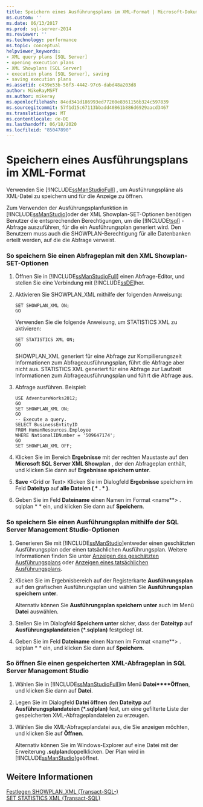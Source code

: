 ```yaml
---
title: Speichern eines Ausführungsplans im XML-Format | Microsoft-Dokumentation
ms.custom: ''
ms.date: 06/13/2017
ms.prod: sql-server-2014
ms.reviewer: ''
ms.technology: performance
ms.topic: conceptual
helpviewer_keywords:
- XML query plans [SQL Server]
- opening execution plans
- XML Showplans [SQL Server]
- execution plans [SQL Server], saving
- saving execution plans
ms.assetid: c439e53b-56f3-4442-97c6-dabd48a203d8
author: MikeRayMSFT
ms.author: mikeray
ms.openlocfilehash: 84ed341d186993ed77260e8361156b324c597839
ms.sourcegitcommit: 57f1d15c67113bbadd40861b886d6929aacd3467
ms.translationtype: MT
ms.contentlocale: de-DE
ms.lasthandoff: 06/18/2020
ms.locfileid: "85047890"
---
```

# <a name="save-an-execution-plan-in-xml-format"></a>Speichern eines Ausführungsplans im XML-Format
  Verwenden Sie [!INCLUDE[ssManStudioFull](../../includes/ssmanstudiofull-md.md)] , um Ausführungspläne als XML-Datei zu speichern und für die Anzeige zu öffnen.  
  
 Zum Verwenden der Ausführungsplanfunktion in [!INCLUDE[ssManStudio](../../includes/ssmanstudio-md.md)]oder der XML Showplan-SET-Optionen benötigen Benutzer die entsprechenden Berechtigungen, um die [!INCLUDE[tsql](../../includes/tsql-md.md)] -Abfrage auszuführen, für die ein Ausführungsplan generiert wird. Den Benutzern muss auch die SHOWPLAN-Berechtigung für alle Datenbanken erteilt werden, auf die die Abfrage verweist.  
  
### <a name="to-save-a-query-plan-by-using-the-xml-showplan-set-options"></a>So speichern Sie einen Abfrageplan mit den XML Showplan-SET-Optionen  
  
1.  Öffnen Sie in [!INCLUDE[ssManStudioFull](../../includes/ssmanstudiofull-md.md)] einen Abfrage-Editor, und stellen Sie eine Verbindung mit [!INCLUDE[ssDE](../../includes/ssde-md.md)]her.  
  
2.  Aktivieren Sie SHOWPLAN_XML mithilfe der folgenden Anweisung:  
  
    ```  
    SET SHOWPLAN_XML ON;  
    GO  
    ```  
  
     Verwenden Sie die folgende Anweisung, um STATISTICS XML zu aktivieren:  
  
    ```  
    SET STATISTICS XML ON;  
    GO  
    ```  
  
     SHOWPLAN_XML generiert für eine Abfrage zur Kompilierungszeit Informationen zum Abfrageausführungsplan, führt die Abfrage aber nicht aus. STATISTICS XML generiert für eine Abfrage zur Laufzeit Informationen zum Abfrageausführungsplan und führt die Abfrage aus.  
  
3.  Abfrage ausführen. Beispiel:  
  
    ```  
    USE AdventureWorks2012;  
    GO  
    SET SHOWPLAN_XML ON;  
    GO  
    -- Execute a query.  
    SELECT BusinessEntityID   
    FROM HumanResources.Employee  
    WHERE NationalIDNumber = '509647174';  
    GO  
    SET SHOWPLAN_XML OFF;  
    ```  
  
4.  Klicken Sie im Bereich **Ergebnisse** mit der rechten Maustaste auf den **Microsoft SQL Server XML Showplan** , der den Abfrageplan enthält, und klicken Sie dann auf **Ergebnisse speichern unter**.  
  
5.  **Save** \<Grid or Text> Klicken Sie im Dialogfeld **Ergebnisse** speichern im Feld **Dateityp** auf **alle Dateien ( \* . \* )**.  
  
6.  Geben Sie im Feld **Dateiname** einen Namen im Format \<name**> . sqlplan * * ein, und klicken Sie dann auf **Speichern**.  
  
### <a name="to-save-an-execution-plan-by-using-sql-server-management-studio-options"></a>So speichern Sie einen Ausführungsplan mithilfe der SQL Server Management Studio-Optionen  
  
1.  Generieren Sie mit [!INCLUDE[ssManStudio](../../includes/ssmanstudio-md.md)]entweder einen geschätzten Ausführungsplan oder einen tatsächlichen Ausführungsplan. Weitere Informationen finden Sie unter [Anzeigen des geschätzten Ausführungsplans](display-the-estimated-execution-plan.md) oder [Anzeigen eines tatsächlichen Ausführungsplans](display-an-actual-execution-plan.md).  
  
2.  Klicken Sie im Ergebnisbereich auf der Registerkarte **Ausführungsplan** auf den grafischen Ausführungsplan und wählen Sie **Ausführungsplan speichern unter**.  
  
     Alternativ können Sie **Ausführungsplan speichern unter** auch im Menü **Datei** auswählen.  
  
3.  Stellen Sie im Dialogfeld **Speichern unter** sicher, dass der **Dateityp** auf **Ausführungsplandateien (\*.sqlplan)** festgelegt ist.  
  
4.  Geben Sie im Feld **Dateiname** einen Namen im Format \<name**> . sqlplan * * ein, und klicken Sie dann auf **Speichern**.  
  
### <a name="to-open-a-saved-xml-query-plan-in-sql-server-management-studio"></a>So öffnen Sie einen gespeicherten XML-Abfrageplan in SQL Server Management Studio  
  
1.  Wählen Sie in [!INCLUDE[ssManStudioFull](../../includes/ssmanstudiofull-md.md)]im Menü **Datei****Öffnen**, und klicken Sie dann auf **Datei**.  
  
2.  Legen Sie im Dialogfeld **Datei öffnen** den **Dateityp** auf **Ausführungsplandateien (\*.sqlplan)** fest, um eine gefilterte Liste der gespeicherten XML-Abfrageplandateien zu erzeugen.  
  
3.  Wählen Sie die XML-Abfrageplandatei aus, die Sie anzeigen möchten, und klicken Sie auf **Öffnen**.  
  
     Alternativ können Sie im Windows-Explorer auf eine Datei mit der Erweiterung **.sqlplan**doppelklicken. Der Plan wird in [!INCLUDE[ssManStudio](../../includes/ssmanstudio-md.md)]geöffnet.  
  
## <a name="see-also"></a>Weitere Informationen  
 [Festlegen SHOWPLAN_XML &#40;Transact-SQL-&#41;](/sql/t-sql/statements/set-showplan-xml-transact-sql)   
 [SET STATISTICS XML &#40;Transact-SQL&#41;](/sql/t-sql/statements/set-statistics-xml-transact-sql)  
  
  
